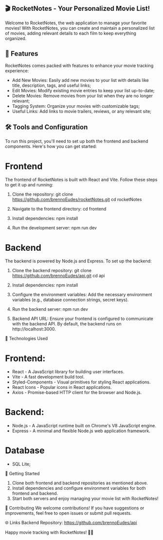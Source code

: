 
## 🎬 RocketNotes - Your Personalized Movie List!

Welcome to RocketNotes, the web application to manage your favorite movies! With RocketNotes, you can create and maintain a personalized list of movies, adding relevant details to each film to keep everything organized.

## 🌟 Features
RocketNotes comes packed with features to enhance your movie tracking experience:

- Add New Movies: Easily add new movies to your list with details like title, description, tags, and useful links;
- Edit Movies: Modify existing movie entries to keep your list up-to-date;
- Delete Movies: Remove movies from your list when they are no longer relevant;
- Tagging System: Organize your movies with customizable tags;
- Useful Links: Add links to movie trailers, reviews, or any relevant site;

## 🛠️ Tools and Configuration
To run this project, you'll need to set up both the frontend and backend components. Here's how you can get started:

# Frontend
The frontend of RocketNotes is built with React and Vite. Follow these steps to get it up and running:

1. Clone the repository:
git clone https://github.com/brennoEudes/rocketNotes.git
cd rocketNotes

2. Navigate to the frontend directory:
cd frontend

3. Install dependencies:
npm install

4. Run the development server:
npm run dev

# Backend
The backend is powered by Node.js and Express. To set up the backend:

1. Clone the backend repository:
git clone https://github.com/brennoEudes/api.git
cd api

2. Install dependencies:
npm install

3. Configure the environment variables: Add the necessary environment variables (e.g., database connection strings, secret keys).

4. Run the backend server:
npm run dev


5. Backend API URL: 
Ensure your frontend is configured to communicate with the backend API. By default, the backend runs on http://localhost:3000.

🔧 Technologies Used

# Frontend:

- React - A JavaScript library for building user interfaces.
- Vite - A fast development build tool.
- Styled-Components - Visual primitives for styling React applications.
- React Icons - Popular icons in React applications.
- Axios - Promise-based HTTP client for the browser and Node.js.

# Backend:
- Node.js - A JavaScript runtime built on Chrome's V8 JavaScript engine.
- Express - A minimal and flexible Node.js web application framework.

# Database
- SQL Lite;

🚀 Getting Started
1. Clone both frontend and backend repositories as mentioned above.
2. Install dependencies and configure environment variables for both frontend and backend.
3. Start both servers and enjoy managing your movie list with RocketNotes!

🤝 Contributing
We welcome contributions! If you have suggestions or improvements, feel free to open issues or submit pull requests.

🌐 Links
Backend Repository: https://github.com/brennoEudes/api

Happy movie tracking with RocketNotes! 🎥🍿
